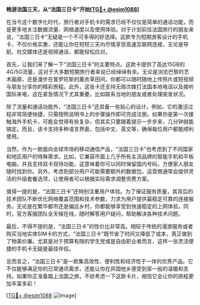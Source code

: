 **畅游法国三天，从“法国三日卡”开始[[TG💪+ @esim1088](https://t.me/s/esim1088)]**

在当今这个数字化时代，旅行者对手机卡的需求已经不仅仅是简单的通话功能，而是更多地关注数据流量、网络速度以及使用体验。对于计划前往法国旅行的朋友来说，“法国三日卡”无疑是一个不可多得的好选择。这款专为短期游客设计的手机卡，不仅价格实惠，还能让你在短短三天内尽情享受高速互联网连接，无论是导航、社交媒体还是视频通话，都能轻松应对。

首先，让我们来了解一下“法国三日卡”的主要特点。这款卡提供了高达15GB的4G/5G流量，这对于大多数短期旅行者来说已经绰绰有余。无论是浏览巴黎的艺术画廊，还是漫步在普罗旺斯的薰衣草田间，你都可以随时随地上传照片或短视频与朋友分享你的精彩旅程。此外，这张卡还支持无限次拨打法国本地电话以及接听国际来电，这在紧急情况下尤其重要，比如联系当地的朋友或者处理突发状况。

除了流量和通话功能外，“法国三日卡”还具备一些贴心的设计。例如，它的激活过程非常简便快捷，只需按照说明书上的步骤操作即可完成注册。如果你是第一次接触海外手机卡，可能会觉得有些复杂，但其实只要跟着提示一步步来，几分钟就能搞定。而且，该卡支持多种语言界面，包括中文、英文等，确保每位用户都能顺利使用。

当然，作为一款面向全球市场的移动通信产品，“法国三日卡”也考虑到了不同国家和地区用户的特殊需求。比如，它兼容市面上几乎所有主流品牌的智能手机和平板电脑，并且支持双卡双待功能，这意味着你可以同时保留国内号码，方便家人朋友随时找到你。另外，考虑到部分用户可能需要额外的数据包，运营商通常会提供灵活的升级套餐选项，让使用者可以根据实际需求调整资费方案。

值得一提的是，“法国三日卡”还特别注重用户体验。为了保证服务质量，其背后的技术团队不断优化网络覆盖范围和技术参数，力求为用户提供最稳定可靠的连接服务。无论是在繁华都市还是偏远乡村，你都能够享受到快速稳定的上网体验。同时，官方客服团队全天候在线，随时解答用户疑问，帮助解决各种技术问题。

最后，不得不提的是，“法国三日卡”的性价比非常高。相较于传统的漫游服务或者购买当地实体SIM卡的方式，“法国三日卡”既节省了时间又降低了成本，真正做到了物美价廉。尤其是对于预算有限的学生党或是自由职业者而言，这样一张灵活便捷的手机卡无疑是最佳伴侣。

总而言之，“法国三日卡”是一款集高效性、便利性和经济性于一体的优秀产品。它不仅能够满足你的日常通讯需求，还能让你在异国他乡感受到家一般的温暖和支持。如果你正准备踏上法国之旅，不妨考虑一下这款卡片，相信它会让你的旅程更加丰富多彩！

[[TG💪+ @esim1088](https://t.me/s/esim1088) ![Image](https://i.postimg.cc/4NQfJmqS/Snipaste-2025-05-13-00-14-12.png)]